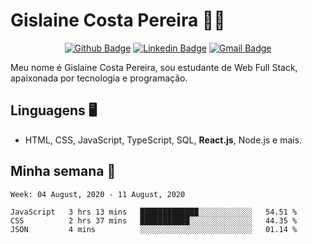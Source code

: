 # Gislaine Costa Pereira :woman_technologist:

<div align="center">
  
[![Github Badge](https://img.shields.io/badge/-Github-000?style=flat-square&logo=Github&logoColor=white&link=https://github.com/gislainecosta)](https://github.com/gislainecosta)
[![Linkedin Badge](https://img.shields.io/badge/-LinkedIn-blue?style=flat-square&logo=Linkedin&logoColor=white&link=https://www.linkedin.com/in/gislainecostapereira/)](https://www.linkedin.com/in/gislainecostapereira/)
[![Gmail Badge](https://img.shields.io/badge/-Gmail-c14438?style=flat-square&logo=Gmail&logoColor=white&link=mailto:gislainecosta@agronoma.eng.br)](mailto:gislainecosta@agronoma.eng.br)

</div>

Meu nome é Gislaine Costa Pereira, sou estudante de Web Full Stack, apaixonada por tecnologia e programação.

## Linguagens 🖥️ 

- HTML, CSS, JavaScript, TypeScript, SQL, **React.js**, Node.js e mais.

## Minha semana 📅
<!--START_SECTION:waka-->
```text
Week: 04 August, 2020 - 11 August, 2020

JavaScript   3 hrs 13 mins   █████████████░░░░░░░░░░░░   54.51 % 
CSS          2 hrs 37 mins   ███████████░░░░░░░░░░░░░░   44.35 % 
JSON         4 mins          ░░░░░░░░░░░░░░░░░░░░░░░░░   01.14 %
```
<!--END_SECTION:waka-->
